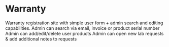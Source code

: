 # Warranty
Warranty registration site with simple user form + admin search and editing capabilities.
Admin can search via email, invoice or product serial number
Admin can add/edit/delete user products
Admin can open new lab requests & add additional notes to requests

